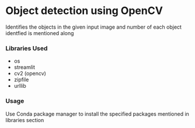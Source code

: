 <h1>Object detection using OpenCV</h1>
<p>Identifies the objects in the given input image and number of each object identfied is mentioned along</p>
<h3>Libraries Used</h3>
<ul>
  <li>os</li>
  <li>streamlit</li>
  <li>cv2 (opencv)</li>
  <li>zipfile</li>
  <li>urllib</li>
</ul>
<h3>Usage</h3>
<p>Use Conda package manager to install the specified packages mentioned in libraries section</p>
